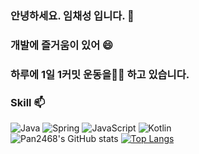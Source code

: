 ### 안녕하세요. 임채성 입니다. 👋
### 개발에 즐거움이 있어 😄 
### 하루에 1일 1커밋 운동을🏊‍♀️ 하고 있습니다. 

### Skill 📫 
![Java](https://img.shields.io/badge/Java-007396.svg?&style=for-the-badge&logo=Java&logoColor=white)
![Spring](https://img.shields.io/badge/Spring-6DB33F.svg?&style=for-the-badge&logo=Spring&logoColor=white)
![JavaScript](https://img.shields.io/badge/JavaScript-F7DF1E.svg?&style=for-the-badge&logo=JavaScript&logoColor=white)
![Kotlin](https://img.shields.io/badge/Kotlin-7F52FF.svg?&style=for-the-badge&logo=Kotlin&logoColor=white)
<br/>
![Pan2468's GitHub stats](https://github-readme-stats.vercel.app/api?username=pan2468&show_icons=true&theme=tokyonight)
[![Top Langs](https://github-readme-stats.vercel.app/api/top-langs/?username=pan2468&layout=compact&theme=tokyonight)](https://github.com/pan2468)
<!--
**pan2468/pan2468** is a ✨ _special_ ✨ repository because its `README.md` (this file) appears on your GitHub profile.

Here are some ideas to get you started:

- 🔭 I’m currently working on ...
- 🌱 I’m currently learning ...
- 👯 I’m looking to collaborate on ...
- 🤔 I’m looking for help with ...
- 💬 Ask me about ...
- 📫 How to reach me: ...
- 😄 Pronouns: ...
- ⚡ Fun fact: ...
-->
